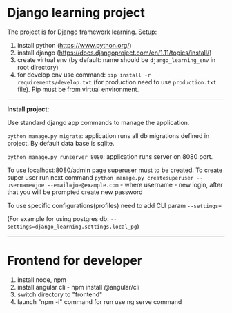 # Django learning project

The project is for Django framework learning.
Setup:
1. install python (https://www.python.org/)
2. install django (https://docs.djangoproject.com/en/1.11/topics/install/)
3. create virtual env (by default: name should be ``django_learning_env`` in root directory)
4. for develop env use command: ``pip install -r requirements/develop.txt`` (for production need to use ``production.txt`` file). Pip must be from virtual environment.

---

**Install project**:

Use standard django app commands to manage the application.

``python manage.py migrate``: application runs all db migrations defined in project. By default data base is sqlite.

``python manage.py runserver 8080``: application runs server on 8080 port.

To use localhost:8080/admin page superuser must to be created. 
To create super user run next command ``python manage.py createsuperuser --username=joe --email=joe@example.com`` - where username - new login, after that you will be prompted create new password

To use specific configurations(profiles) need to add CLI param ``--settings=``
 
(For example for using postgres db: ``--settings=django_learning.settings.local_pg``)

----

# Frontend for developer

1. install node, npm
2. install angular cli - npm install @angular/cli
3. switch directory to "frontend"
4. launch "npm -i" command
for run use ng serve command
